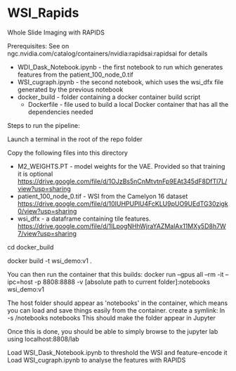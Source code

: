 # WSI_Rapids
Whole Slide Imaging with RAPIDS

Prerequisites:
See on ngc.nvidia.com/catalog/containers/nvidia:rapidsai:rapidsai for details

* WDI_Dask_Notebook.ipynb - the first notebook to run which generates features from the patient_100_node_0.tif
* WSI_cugraph.ipynb - the second notebook, which uses the wsi_dfx file generated by the previous notebook
* docker_build - folder containing a docker container build script
  * Dockerfile - file used to build a local Docker container that has all the dependencies needed

Steps to run the pipeline:

Launch a terminal in the root of the repo folder
 
Copy the following files into this directory
* M2_WEIGHTS.PT - model weights for the VAE. Provided so that training it is optional 
https://drive.google.com/file/d/1OJzBs5nCnMtvtnFp9EAt345dF8DfTl7L/view?usp=sharing
* patient_100_node_0.tif - WSI from the Camelyon 16 dataset
https://drive.google.com/file/d/10IUHPUPlU4FcKLU9pUO9UEdTG30zigk0/view?usp=sharing
* wsi_dfx - a dataframe containing tile features.
https://drive.google.com/file/d/1ILpogNHhWjraYAZMalAx11MXy5D8h7W7/view?usp=sharing

cd docker_build

docker build -t wsi_demo:v1 .
 
You can then run the container that this builds:
docker run –gpus all –rm -it –ipc=host -p 8808:8888 -v [absolute path to current folder]:notebooks wsi_demo:v1

The host folder should appear as 'notebooks' in the container, which means you can load and save things easily from the container.
create a symlink: 
ln -s /notebooks notebooks
This should make the folder appear in Jupyter

Once this is done, you should be able to simply browse to the jupyter lab using localhost:8808/lab

Load WSI_Dask_Notebook.ipynb to threshold the WSI and feature-encode it
Load WSI_cugraph.ipynb to analyse the features with RAPIDS
